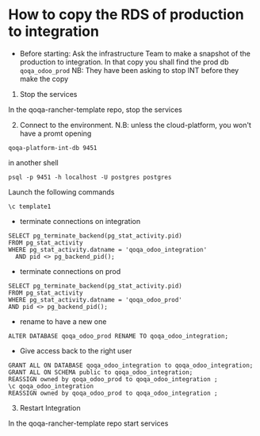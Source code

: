 # How to copy the RDS of production to integration

* Before starting: Ask the infrastructure Team to make a snapshot of the production to integration.
  In that copy you shall find the prod db `qoqa_odoo_prod`
  NB: They have been asking to stop INT before they make the copy

1. Stop the services

  In the qoqa-rancher-template repo, stop the services

2. Connect to the environment. N.B: unless the cloud-platform, you won't have a promt opening
```
qoqa-platform-int-db 9451
```
in another shell
```
psql -p 9451 -h localhost -U postgres postgres
```
Launch the following commands

```
\c template1
```
- terminate connections on integration
```
SELECT pg_terminate_backend(pg_stat_activity.pid)
FROM pg_stat_activity
WHERE pg_stat_activity.datname = 'qoqa_odoo_integration'
  AND pid <> pg_backend_pid();
```
- terminate connections on prod
```
SELECT pg_terminate_backend(pg_stat_activity.pid)
FROM pg_stat_activity
WHERE pg_stat_activity.datname = 'qoqa_odoo_prod'
AND pid <> pg_backend_pid();
```
- rename to have a new one
```
ALTER DATABASE qoqa_odoo_prod RENAME TO qoqa_odoo_integration;
```
- Give access back to the right user
```
GRANT ALL ON DATABASE qoqa_odoo_integration to qoqa_odoo_integration;
GRANT ALL ON SCHEMA public to qoqa_odoo_integration;
REASSIGN owned by qoqa_odoo_prod to qoqa_odoo_integration ;
\c qoqa_odoo_integration
REASSIGN owned by qoqa_odoo_prod to qoqa_odoo_integration ;
```
3. Restart Integration

 In the qoqa-rancher-template repo start services
